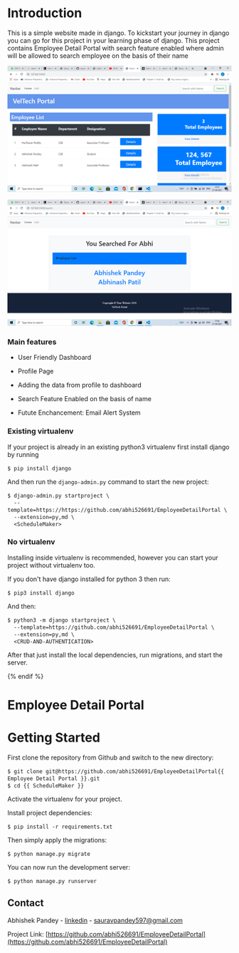 
# Introduction

This is a simple website made in django. To kickstart your journey in django you can go for this project in your learning phase of django. This project contains Employee Detail Portal with search feature enabled where admin will be allowed to search employee on the basis of their name

![Default Home View](screenshots/index.png "Title")

![Default Search View](screenshots/search.png "Title")

### Main features

* User Friendly Dashboard

* Profile Page 

* Adding the data from profile to dashboard
* Search Feature Enabled on the basis of name

* Futute Enchancement: Email Alert System



### Existing virtualenv

If your project is already in an existing python3 virtualenv first install django by running

    $ pip install django
    
And then run the `django-admin.py` command to start the new project:

    $ django-admin.py startproject \
      --template=https://https://github.com/abhi526691/EmployeeDetailPortal \
      --extension=py,md \
      <ScheduleMaker>
      
### No virtualenv

Installing inside virtualenv is recommended, however you can start your project without virtualenv too.

If you don't have django installed for python 3 then run:

    $ pip3 install django
    
And then:

    $ python3 -m django startproject \
      --template=https://github.com/abhi526691/EmployeeDetailPortal \
      --extension=py,md \
      <CRUD-AND-AUTHENTICATION>
      
      
After that just install the local dependencies, run migrations, and start the server.

{% endif %}

# Employee Detail Portal

# Getting Started

First clone the repository from Github and switch to the new directory:

    $ git clone git@https://github.com/abhi526691/EmployeeDetailPortal{{ Employee Detail Portal }}.git
    $ cd {{ ScheduleMaker }}
    
Activate the virtualenv for your project.
    
Install project dependencies:

    $ pip install -r requirements.txt
    
    
Then simply apply the migrations:

    $ python manage.py migrate
    

You can now run the development server:

    $ python manage.py runserver
    
    
    
<!-- CONTACT -->
## Contact

Abhishek Pandey - [linkedin](https://www.linkedin.com/in/abhishek-pandey-1515aa171/) - sauravpandey597@gmail.com

Project Link: [https://github.com/abhi526691/EmployeeDetailPortal](https://github.com/abhi526691/EmployeeDetailPortal)
